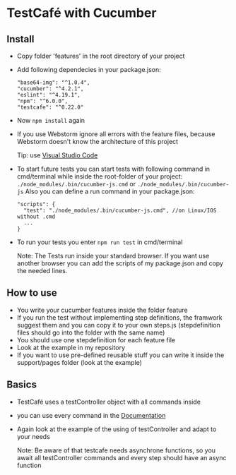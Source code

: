 # TestCafé with Cucumber

## Install

* Copy folder 'features' in the root directory of your project
* Add following dependecies in your package.json:
  ```
  "base64-img": "^1.0.4",
  "cucumber": "^4.2.1",
  "eslint": "^4.19.1",
  "npm": "^6.0.0",
  "testcafe": "^0.22.0"
  ```
* Now ```npm install``` again
* If you use Webstorm ignore all errors with the feature files, because Webstorm doesn't know the architecture of this project

  Tip: use [Visual Studio Code](https://code.visualstudio.com/)
* To start future tests you can start tests with following command in cmd/terminal while inside the root-folder of your project:
  ```./node_modules/.bin/cucumber-js.cmd``` or ```./node_modules/.bin/cucumber-js```
  Also you can define a run command in your package.json:
  ```
  "scripts": {
    "test": "./node_modules/.bin/cucumber-js.cmd", //on Linux/IOS without .cmd
    ...
  }
  ```
* To run your tests you enter ```npm run test``` in cmd/terminal

  Note: The Tests run inside your standard browser. If you want use another browser you can add the scripts of my package.json and copy the needed lines.
  
## How to use

* You write your cucumber features inside the folder feature
* If you run the test without implementing step definitions, the framwork suggest them and you can copy it to your own steps.js (stepdefinition files should go into the folder with the same name)
* You should use one stepdefinition for each feature file
* Look at the example in my repository
* If you want to use pre-defined reusable stuff you can write it inside the support/pages folder (look at the example)

## Basics

* TestCafé uses a testController object with all commands inside
* you can use every command in the [Documentation](https://devexpress.github.io/testcafe/documentation/test-api/)
* Again look at the example of the using of testController and adapt to your needs
  
  Note: Be aware of that testcafe needs asynchrone functions, so you await all testController commands and every step should have an async function
